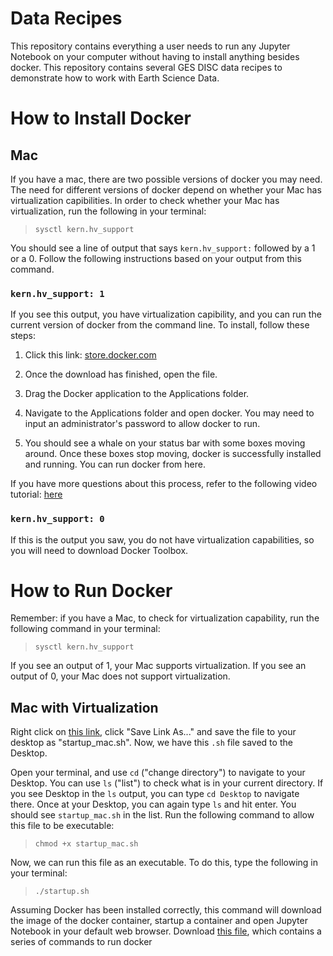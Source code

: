 # Data Recipes

This repository contains everything a user needs to run any Jupyter Notebook on your computer without having to install anything besides docker. This repository contains several GES DISC data recipes to demonstrate how to work with Earth Science Data.

# How to Install Docker

## Mac

If you have a mac, there are two possible versions of docker you may need. The need for different versions of docker depend on whether your Mac has virtualization capibilities. In order to check whether your Mac has virtualization, run the following in your terminal:

> `sysctl kern.hv_support`

You should see a line of output that says `kern.hv_support:` followed by a 1 or a 0. Follow the following instructions based on your output from this command.

### `kern.hv_support: 1`

If you see this output, you have virtualization capibility, and you can run the current version of docker from the command line. To install, follow these steps:

1. Click this link: [store.docker.com](https://store.docker.com/editions/community/docker-ce-desktop-mac)

2. Once the download has finished, open the file.

3. Drag the Docker application to the Applications folder.

4. Navigate to the Applications folder and open docker. You may need to input an administrator's password to allow docker to run.

5. You should see a whale on your status bar with some boxes moving around. Once these boxes stop moving, docker is successfully installed and running. You can run docker from here.

If you have more questions about this process, refer to the following video tutorial: [here](jfjkajkldfajklfd)

### `kern.hv_support: 0`

If this is the output you saw, you do not have virtualization capabilities, so you will need to download Docker Toolbox.

# How to Run Docker

Remember: if you have a Mac, to check for virtualization capability, run the following command in your terminal:

> `sysctl kern.hv_support`

If you see an output of 1, your Mac supports virtualization. If you see an output of 0, your Mac does not support virtualization.

## Mac with Virtualization

Right click on [this link](startup_mac.sh), click "Save Link As..." and save the file to your desktop as "startup_mac.sh". Now, we have this `.sh` file saved to the Desktop.

Open your terminal, and use `cd` ("change directory") to navigate to your Desktop. You can use `ls` ("list") to check what is in your current directory. If you see Desktop in the `ls` output, you can type `cd Desktop` to navigate there. Once at your Desktop, you can again type `ls` and hit enter. You should see `startup_mac.sh` in the list. Run the following command to allow this file to be executable:

> `chmod +x startup_mac.sh`

Now, we can run this file as an executable. To do this, type the following in your terminal:

> `./startup.sh`

Assuming Docker has been installed correctly, this command will download the image of the docker container, startup a container and open Jupyter Notebook in your default web browser.
Download [this file](https://raw.githubusercontent.com/karthenjamin/data_recipes/master/startup_mac.sh), which contains a series of commands to run docker 



